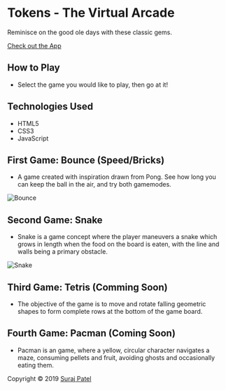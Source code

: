 # Tokens - The Virtual Arcade

Reminisce on the good ole days with these classic gems.

[Check out the App](https://jernical.github.io/Tokens/)

## How to Play ##
* Select the game you would like to play, then go at it!

## Technologies Used
* HTML5
* CSS3
* JavaScript

## First Game: Bounce (Speed/Bricks)
* A game created with inspiration drawn from Pong. See how long you can keep the ball in the air, and try both gamemodes.

![Bounce](https://github.com/Jernical/Tokens/blob/master/assets/images/Bounce.gif)

## Second Game: Snake
* Snake is a game concept where the player maneuvers a snake which grows in length when the food on the board is eaten, with the line and walls being a primary obstacle.

![Snake](https://github.com/Jernical/Tokens/blob/master/assets/images/Snake.gif)

## Third Game: Tetris (Comming Soon)
* The objective of the game is to move and rotate falling geometric shapes to form complete rows at the bottom of the game board.

## Fourth Game: Pacman (Coming Soon)
* Pacman is an game, where a yellow, circular character navigates a maze, consuming pellets and fruit, avoiding ghosts and occasionally eating them.


Copyright © 2019 [Suraj Patel](https://jernical.github.io/Suraj-Patel/)
